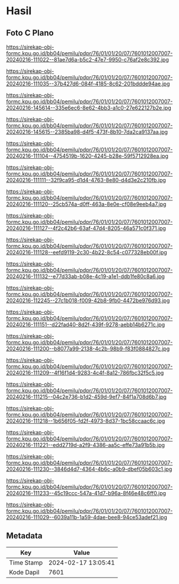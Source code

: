 # Hasil

## Foto C Plano

https://sirekap-obj-formc.kpu.go.id/bb04/pemilu/pdpr/76/01/01/20/07/7601012007007-20240216-111022--81ae7d6a-b5c2-47e7-9950-c76af2e8c392.jpg

https://sirekap-obj-formc.kpu.go.id/bb04/pemilu/pdpr/76/01/01/20/07/7601012007007-20240216-111035--37b427d6-084f-4185-8c62-201bddde94ae.jpg

https://sirekap-obj-formc.kpu.go.id/bb04/pemilu/pdpr/76/01/01/20/07/7601012007007-20240216-145614--335e6ec6-8e62-4bb3-a1c0-27e622127b2e.jpg

https://sirekap-obj-formc.kpu.go.id/bb04/pemilu/pdpr/76/01/01/20/07/7601012007007-20240216-145615--2385ba98-d4f5-473f-8b10-7da2ca9137aa.jpg

https://sirekap-obj-formc.kpu.go.id/bb04/pemilu/pdpr/76/01/01/20/07/7601012007007-20240216-111104--4754519b-1620-4245-b28e-59f5712928ea.jpg

https://sirekap-obj-formc.kpu.go.id/bb04/pemilu/pdpr/76/01/01/20/07/7601012007007-20240216-111111--32f9ca95-d1d4-4763-8e80-d4d3e2c210fb.jpg

https://sirekap-obj-formc.kpu.go.id/bb04/pemilu/pdpr/76/01/01/20/07/7601012007007-20240216-111120--25cb574a-d0ff-463a-8e0e-cf08e9eeb4a7.jpg

https://sirekap-obj-formc.kpu.go.id/bb04/pemilu/pdpr/76/01/01/20/07/7601012007007-20240216-111127--4f2c42b6-63af-47d4-8205-46a571c0f371.jpg

https://sirekap-obj-formc.kpu.go.id/bb04/pemilu/pdpr/76/01/01/20/07/7601012007007-20240216-111128--eefd9119-2c30-4b22-8c54-c077328eb00f.jpg

https://sirekap-obj-formc.kpu.go.id/bb04/pemilu/pdpr/76/01/01/20/07/7601012007007-20240216-111132--e77d33ab-b08e-4c19-a1e1-ddb1fe80c8a6.jpg

https://sirekap-obj-formc.kpu.go.id/bb04/pemilu/pdpr/76/01/01/20/07/7601012007007-20240216-112245--27c1b018-f009-42b8-9fb0-4472be976d93.jpg

https://sirekap-obj-formc.kpu.go.id/bb04/pemilu/pdpr/76/01/01/20/07/7601012007007-20240216-111151--d22fad40-8d2f-439f-9278-aebb14b6271c.jpg

https://sirekap-obj-formc.kpu.go.id/bb04/pemilu/pdpr/76/01/01/20/07/7601012007007-20240216-111200--b8077a99-2138-4c2b-98b9-f83f0884827c.jpg

https://sirekap-obj-formc.kpu.go.id/bb04/pemilu/pdpr/76/01/01/20/07/7601012007007-20240216-111209--4f16f1d4-9283-4c4f-8a12-786fbc32f5c5.jpg

https://sirekap-obj-formc.kpu.go.id/bb04/pemilu/pdpr/76/01/01/20/07/7601012007007-20240216-111215--04c2e736-b1d2-459d-9ef7-84f1a708d6b7.jpg

https://sirekap-obj-formc.kpu.go.id/bb04/pemilu/pdpr/76/01/01/20/07/7601012007007-20240216-111218--1b656f05-fd2f-4973-8d37-1bc58ccaac6c.jpg

https://sirekap-obj-formc.kpu.go.id/bb04/pemilu/pdpr/76/01/01/20/07/7601012007007-20240216-111221--edd2719d-a2f9-4386-aa5c-effe73a91b5b.jpg

https://sirekap-obj-formc.kpu.go.id/bb04/pemilu/pdpr/76/01/01/20/07/7601012007007-20240216-111230--3846d4d7-4364-4b6c-a0b9-dbef05b603c1.jpg

https://sirekap-obj-formc.kpu.go.id/bb04/pemilu/pdpr/76/01/01/20/07/7601012007007-20240216-111233--45c19ccc-547a-41d7-b96a-8f46e48c6ff0.jpg

https://sirekap-obj-formc.kpu.go.id/bb04/pemilu/pdpr/76/01/01/20/07/7601012007007-20240216-111029--6039a11b-1a59-4dae-bee8-94ce53adef21.jpg


## Metadata

| Key        | Value               |
| ---------- | ------------------- |
| Time Stamp | 2024-02-17 13:05:41 |
| Kode Dapil | 7601                |



